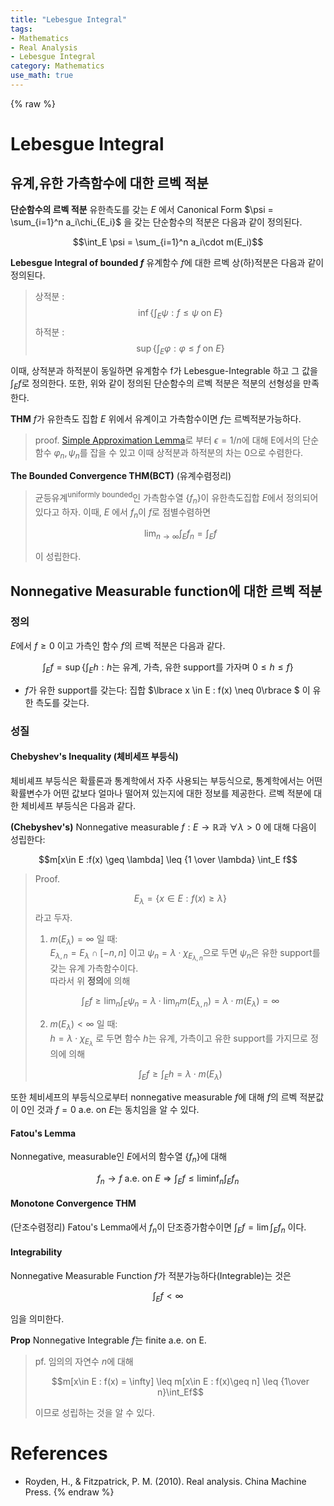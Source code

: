 ```yaml
---
title: "Lebesgue Integral"
tags:
- Mathematics
- Real Analysis
- Lebesgue Integral
category: Mathematics
use_math: true
---
```

{% raw %}
# Lebesgue Integral
## 유계,유한 가측함수에 대한 르벡 적분
**단순함수의 르벡 적분**
유한측도를 갖는 $E$ 에서 Canonical Form $\psi = \sum_{i=1}^n a_i\chi_{E_i}$ 을 갖는 단순함수의 적분은 다음과 같이 정의된다.

$$\int_E \psi = \sum_{i=1}^n a_i\cdot m(E_i)$$



**Lebesgue Integral of bounded $f$**
유계함수 $f$에 대한 르벡 상(하)적분은 다음과 같이 정의된다.
>상적분 : $$\inf\lbrace \int_E \psi : f \leq \psi \text{   on   } E \rbrace $$
>하적분 : $$\sup\lbrace \int_E \varphi : \varphi \leq f \text{   on   } E \rbrace $$

이때, 상적분과 하적분이 동일하면 유계함수 f가 Lebesgue-Integrable 하고 그 값을 $\int_E f$로 정의한다. 또한, 위와 같이 정의된 단순함수의 르벡 적분은 적분의 선형성을 만족한다.

**THM**
$f$가 유한측도 집합 $E$ 위에서 유계이고 가측함수이면 $f$는 르벡적분가능하다.
> proof. [Simple Approximation Lemma](https://ddangchani.github.io/mathematics/실해석학5)로 부터 $\epsilon=1/n$에 대해 E에서의 단순함수 $\varphi_n, \psi_n$를 잡을 수 있고 이때 상적분과 하적분의 차는 0으로 수렴한다.

**The Bounded Convergence THM(BCT)** (유계수렴정리)

>균등유계<sup>uniformly bounded</sup>인 가측함수열 {$f_n$}이 유한측도집합 $E$에서 정의되어 있다고 하자. 이때, $E$ 에서 $f_n$이 $f$로 점별수렴하면 
> 
> $$\lim_{n \to \infty} \int_E f_n = \int_E f$$   
> 
>이 성립한다.

## Nonnegative Measurable function에 대한 르벡 적분

### 정의
$E$에서 $f \geq 0$ 이고 가측인 함수 $f$의 르벡 적분은 다음과 같다.

$$\int_Ef = \sup\lbrace \int_E h : h\text{는 유계, 가측, 유한 support를 가자며 }0\leq h \leq f\rbrace $$

* $f$가 유한 support를 갖는다: 집합 $\lbrace x \in E : f(x) \neq 0\rbrace $ 이 유한 측도를 갖는다.

### 성질

#### Chebyshev's Inequality (체비세프 부등식)

체비셰프 부등식은 확률론과 통계학에서 자주 사용되는 부등식으로, 통계학에서는 어떤 확률변수가 어떤 값보다 얼마나 떨어져 있는지에 대한 정보를 제공한다. 르벡 적분에 대한 체비세프 부등식은 다음과 같다.

**(Chebyshev's)** Nonnegative measurable $f : E \to \mathbb{R}$과 $\forall \lambda>0$ 에  대해 다음이 성립한다:

$$m[x\in E :f(x) \geq \lambda] \leq {1 \over \lambda} \int_E f$$


> Proof.
> 
> $$E_\lambda = \lbrace x\in E : f(x) \geq \lambda \rbrace $$ 라고 두자.
> 
>1. $m(E_\lambda) = \infty$ 일 때:   
> $E_{\lambda,n} = E_\lambda \cap [-n,n]$ 이고 $\psi_n = \lambda \cdot \chi_{E_{\lambda,n}}$으로 두면 $\psi_n$은 유한 support를 갖는 유계 가측함수이다.   
> 따라서 위 **정의**에 의해   
> 
>$$\int_Ef \geq \lim_n \int_E\psi_n = \lambda \cdot \lim_nm(E_{\lambda,n})=\lambda \cdot m(E_\lambda) = \infty$$   
>
> 2. $m(E_\lambda) < \infty$ 일 때:   
> $h = \lambda \cdot \chi_{E_\lambda}$ 로 두면 함수 $h$는 유계, 가측이고 유한 support를 가지므로 정의에 의해   
> 
>$$\int_E f \geq \int_E h =\lambda \cdot m(E_\lambda) $$

또한 체비세프의 부등식으로부터 nonnegative measurable $f$에 대해 $f$의 르벡 적분값이 0인 것과 $f = 0$ a.e. on $E$는 동치임을 알 수 있다.

#### Fatou's Lemma

Nonnegative, measurable인 $E$에서의 함수열 {$f_n$}에 대해

$$f_n \to f \text{ a.e.  on } E \Rightarrow \int_Ef \leq \liminf_n \int_Ef_n$$   

#### Monotone Convergence THM

 (단조수렴정리) Fatou's Lemma에서 $f_n$이 단조증가함수이면 $\int_Ef = \lim\int_Ef_n$ 이다.

#### Integrability

 Nonnegative Measurable Function $f$가 적분가능하다(Integrable)는 것은 
 
 $$\int_Ef < \infty$$ 
 
 임을 의미한다.

 **Prop** Nonnegative Integrable $f$는 finite a.e. on E.

 >pf. 임의의 자연수 $n$에 대해 
 >
 > $$m[x\in E : f(x) = \infty] \leq m[x\in E : f(x)\geq n] \leq {1\over n}\int_Ef$$ 
 >
 > 이므로 성립하는 것을 알 수 있다.

# References
 - Royden, H., & Fitzpatrick, P. M. (2010). Real analysis. China Machine Press.
{% endraw %}